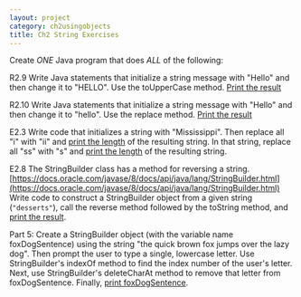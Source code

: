 ```yaml
---
layout: project
category: ch2usingobjects
title: Ch2 String Exercises
---
```

Create *ONE* Java program that does *ALL* of the following:

R2.9 Write Java statements that initialize a string message with "Hello" and then change it to "HELLO". Use the toUpperCase method. <ins>Print the result</ins>

R2.10 Write Java statements that initialize a string message with "Hello" and then change it to "hello". Use the replace method. <ins>Print the result</ins>

E2.3 Write code that initializes a string with "Mississippi". Then replace all "i" with "ii" and <ins>print the length</ins> of the resulting string. In that string, replace all "ss" with "s" and <ins>print the length</ins> of the resulting string.

E2.8 The StringBuilder class has a method for reversing a string. [https://docs.oracle.com/javase/8/docs/api/java/lang/StringBuilder.html](https://docs.oracle.com/javase/8/docs/api/java/lang/StringBuilder.html) Write code to construct a StringBuilder object from a given string (`"desserts"`), call the reverse method followed by the toString method, and <ins>print the result</ins>.

Part 5: Create a StringBuilder object (with the variable name foxDogSentence) using the string "the quick brown fox jumps over the lazy dog". Then prompt the user to type a single, lowercase letter. Use StringBuilder's indexOf method to find the index number of the user's letter. Next, use StringBuilder's deleteCharAt method to remove that letter from foxDogSentence. Finally, <ins>print foxDogSentence</ins>.
